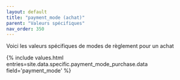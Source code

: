 ```yaml
---
layout: default
title: "payment_mode (achat)"
parent: "Valeurs spécifiques"
nav_order: 350
---
```

Voici les valeurs spécifiques de modes de règlement pour un achat

{% include values.html entries=site.data.specific.payment_mode_purchase.data field='payment_mode' %}

